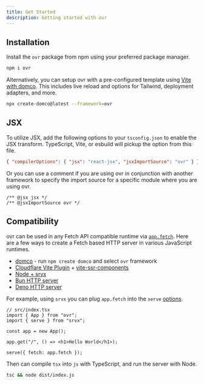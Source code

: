 ```yaml
---
title: Get Started
description: Getting started with ovr
---
```


## Installation

Install the `ovr` package from npm using your preferred package manager.

```bash
npm i ovr
```

Alternatively, you can setup ovr with a pre-configured template using [Vite with domco](https://github.com/rossrobino/domco). This includes live reload and options for Tailwind, deployment adapters, and more.

```bash
npx create-domco@latest --framework=ovr
```

## JSX

To utilize JSX, add the following options to your `tsconfig.json` to enable the JSX transform. TypeScript, Vite, or esbuild will pickup the option from this file.

```json
{ "compilerOptions": { "jsx": "react-jsx", "jsxImportSource": "ovr" } }
```

Or you can use a comment if you are using ovr in conjunction with another framework to specify the import source for a specific module where you are using ovr.

```tsx
/** @jsx jsx */
/** @jsxImportSource ovr */
```

## Compatibility

ovr can be used in any Fetch API compatible runtime via [`app.fetch`](/03-app#fetch). Here are a few ways to create a Fetch based HTTP server in various JavaScript runtimes.

- [domco](https://domco.robino.dev) - run `npm create domco` and select `ovr` framework
- [Cloudflare Vite Plugin](https://developers.cloudflare.com/workers/vite-plugin/get-started/) + [vite-ssr-components](https://github.com/yusukebe/vite-ssr-components)
- [Node + srvx](https://srvx.h3.dev/)
- [Bun HTTP server](https://bun.sh/docs/api/http)
- [Deno HTTP server](https://docs.deno.com/runtime/fundamentals/http_server/)

For example, using `srvx` you can plug `app.fetch` into the `serve` [options](https://srvx.h3.dev/guide/handler).

```tsx
// src/index.tsx
import { App } from "ovr";
import { serve } from "srvx";

const app = new App();

app.get("/", () => <h1>Hello World</h1>);

serve({ fetch: app.fetch });
```

Then can compile `tsx` into `js` with TypeScript, and run the server with Node.

```bash
tsc && node dist/index.js
```
